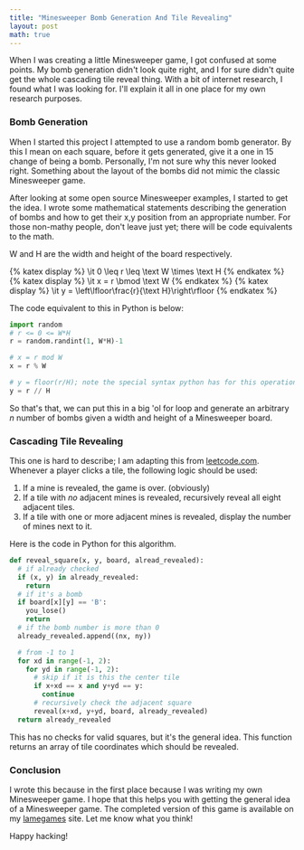 ```yaml
---
title: "Minesweeper Bomb Generation And Tile Revealing"
layout: post
math: true
---
```


When I was creating a little Minesweeper game, I got confused at some points.
My bomb generation didn't look quite right, and I for sure didn't quite get the whole cascading tile reveal thing.
With a bit of internet research, I found what I was looking for.
I'll explain it all in one place for my own research purposes.

### Bomb Generation

When I started this project I attempted to use a random bomb generator.
By this I mean on each square, before it gets generated, give it a one in 15 change of being a bomb.
Personally, I'm not sure why this never looked right.
Something about the layout of the bombs did not mimic the classic Minesweeper game.

After looking at some open source Minesweeper examples, I started to get the idea.
I wrote some mathematical statements describing the generation of bombs and how to get their x,y position from an appropriate number.
For those non-mathy people, don't leave just yet;
there will be code equivalents to the math.

W and H are the width and height of the board respectively.

{% katex display %}
\it 0 \leq r \leq \text W \times \text H
{% endkatex %}
{% katex display %}
\it x = r \bmod \text W
{% endkatex %}
{% katex display %}
\it y = \left\lfloor\frac{r}{\text H}\right\rfloor
{% endkatex %}

The code equivalent to this in Python is below:

```python
import random
# r <= 0 <= W*H
r = random.randint(1, W*H)-1

# x = r mod W
x = r % W

# y = floor(r/H); note the special syntax python has for this operation
y = r // H
```

So that's that, we can put this in a big 'ol for loop and generate an arbitrary *n* number of bombs given a width and height of a Minesweeper board.

### Cascading Tile Revealing

This one is hard to describe;
I am adapting this from [leetcode.com](https://leetcode.com/problems/minesweeper/).
Whenever a player clicks a tile, the following logic should be used:

1. If a mine is revealed, the game is over. (obviously)
2. If a tile with *no* adjacent mines is revealed, recursively reveal all eight adjacent tiles.
3. If a tile with one or more adjacent mines is revealed, display the number of mines next to it.

Here is the code in Python for this algorithm.

```python
def reveal_square(x, y, board, alread_revealed):
  # if already checked
  if (x, y) in already_revealed:
    return
  # if it's a bomb
  if board[x][y] == 'B':
    you_lose()
    return
  # if the bomb number is more than 0
  already_revealed.append((nx, ny))

  # from -1 to 1
  for xd in range(-1, 2):
    for yd in range(-1, 2):
      # skip if it is this the center tile
      if x+xd == x and y+yd == y:
        continue
      # recursively check the adjacent square
      reveal(x+xd, y+yd, board, already_revealed)
  return already_revealed
```

This has no checks for valid squares, but it's the general idea.
This function returns an array of tile coordinates which should be revealed.

### Conclusion

I wrote this because in the first place because I was writing my own Minesweeper game.
I hope that this helps you with getting the general idea of a Minesweeper game.
The completed version of this game is available on my [lamegames](https://lamegames.tait.tech/) site.
Let me know what you think!

Happy hacking!
